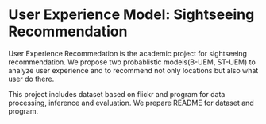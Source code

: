 # User Experience Model: Sightseeing Recommendation

User Experience Recommedation is the academic project for sightseeing recommendation.
We propose two probablistic models(B-UEM, ST-UEM) to analyze user experience and to recommend not only locations but also what user do there.

This project includes dataset based on flickr and program for data processing, inference and evaluation. 
We prepare README for dataset and program.
